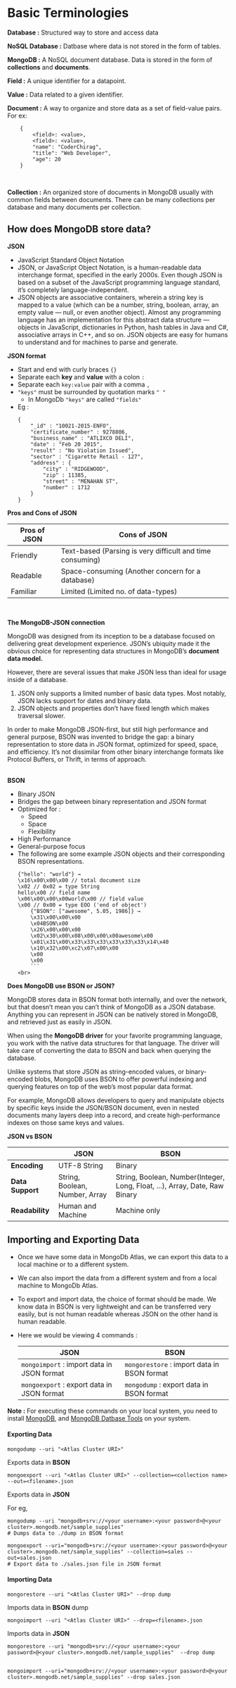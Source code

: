 # Basic Terminologies

**Database :** Structured way to store and access data
<br>

**NoSQL Database :** Datbase where data is not stored in the form of tables.
<br>

**MongoDB :** A NoSQL document database. Data is stored in the form of **collections** and **documents**.
<br>

**Field :** A unique identifier for a datapoint.
<br>

**Value :** Data related to a given identifier.
<br>

**Document :** A way to organize and store data as a set of field-value pairs. For ex:

```
    {
        <field>: <value>,
        <field>: <value>,
        "name": "CoderChirag",
        "title": "Web Developer",
        "age": 20
    }
```

<br>

**Collection :** An organized store of documents in MongoDB usually with common fields between documents. There can be many collections per database and many documents per collection.

## How does MongoDB store data?

**JSON**

-   JavaScript Standard Object Notation
-   JSON, or JavaScript Object Notation, is a human-readable data interchange format, specified in the early 2000s. Even though JSON is based on a subset of the JavaScript programming language standard, it’s completely language-independent.
    <br>
-   JSON objects are associative containers, wherein a string key is mapped to a value (which can be a number, string, boolean, array, an empty value — null, or even another object). Almost any programming language has an implementation for this abstract data structure — objects in JavaScript, dictionaries in Python, hash tables in Java and C#, associative arrays in C++, and so on. JSON objects are easy for humans to understand and for machines to parse and generate.

**JSON format**

-   Start and end with curly braces `{}`
-   Separate each **key** and **value** with a colon `:`
-   Separate each `key:value` pair with a comma `,`
-   `"keys"` must be surrounded by quotation marks `" "`
    -   In MongoDb `"keys"` are called `"fields"`
-   Eg :
    ```
    {
        "_id" : "10021-2015-ENFO",
        "certificate_number" : 9278806,
        "business_name" : "ATLIXCO DELI",
        "date" : "Feb 20 2015",
        "result" : "No Violation Issued",
        "sector" : "Cigarette Retail - 127",
        "address" : {
            "city" : "RIDGEWOOD",
            "zip" : 11385,
            "street" : "MENAHAN ST",
            "number" : 1712
        }
    }
    ```

**Pros and Cons of JSON**

| Pros of JSON | Cons of JSON                                              |
| ------------ | --------------------------------------------------------- |
| Friendly     | Text-based (Parsing is very difficult and time consuming) |
| Readable     | Space-consuming (Another concern for a database)          |
| Familiar     | Limited (Limited no. of data-types)                       |

<br>

**The MongoDB-JSON connection**

MongoDB was designed from its inception to be a database focused on delivering great development experience. JSON’s ubiquity made it the obvious choice for representing data structures in MongoDB’s **document data model.**
<br>

However, there are several issues that make JSON less than ideal for usage inside of a database.

1. JSON only supports a limited number of basic data types. Most notably, JSON lacks support for dates and binary data.
2. JSON objects and properties don’t have fixed length which makes traversal slower.

In order to make MongoDB JSON-first, but still high performance and general purpose, BSON was invented to bridge the gap: a binary representation to store data in JSON format, optimized for speed, space, and efficiency. It’s not dissimilar from other binary interchange formats like Protocol Buffers, or Thrift, in terms of approach.
<br>
<br>

**BSON**

-   Binary JSON
-   Bridges the gap between binary representation and JSON format
-   Optimized for :
    -   Speed
    -   Space
    -   Flexibility
-   High Performance
-   General-purpose focus
-   The following are some example JSON objects and their corresponding BSON representations.
    ````
    {"hello": "world"} →
    \x16\x00\x00\x00 // total document size
    \x02 // 0x02 = type String
    hello\x00 // field name
    \x06\x00\x00\x00world\x00 // field value
    \x00 // 0x00 = type EOO ('end of object')
        {"BSON": ["awesome", 5.05, 1986]} →
        \x31\x00\x00\x00
        \x04BSON\x00
        \x26\x00\x00\x00
        \x02\x30\x00\x08\x00\x00\x00awesome\x00
        \x01\x31\x00\x33\x33\x33\x33\x33\x33\x14\x40
        \x10\x32\x00\xc2\x07\x00\x00
        \x00
        \x00
        ```
    <br>
    ````

**Does MongoDB use BSON or JSON?**

MongoDB stores data in BSON format both internally, and over the network, but that doesn’t mean you can’t think of MongoDB as a JSON database. Anything you can represent in JSON can be natively stored in MongoDB, and retrieved just as easily in JSON.
<br>

When using the **MongoDB driver** for your favorite programming language, you work with the native data structures for that language. The driver will take care of converting the data to BSON and back when querying the database.
<br>

Unlike systems that store JSON as string-encoded values, or binary-encoded blobs, MongoDB uses BSON to offer powerful indexing and querying features on top of the web’s most popular data format.
<br>

For example, MongoDB allows developers to query and manipulate objects by specific keys inside the JSON/BSON document, even in nested documents many layers deep into a record, and create high-performance indexes on those same keys and values.

**JSON vs BSON**

|                  | JSON                           | BSON                                                                        |
| ---------------- | ------------------------------ | --------------------------------------------------------------------------- |
| **Encoding**     | UTF-8 String                   | Binary                                                                      |
| **Data Support** | String, Boolean, Number, Array | String, Boolean, Number(Integer, Long, Float, ...), Array, Date, Raw Binary |
| **Readability**  | Human and Machine              | Machine only                                                                |

## Importing and Exporting Data

-   Once we have some data in MongoDb Atlas, we can export this data to a local machine or to a different system.
-   We can also import the data from a different system and from a local machine to MongoDb Atlas.
    <br>

-   To export and import data, the choice of format should be made. We know data in BSON is very lightweight and can be transferred very easily, but is not human readable whereas JSON on the other hand is human readable.
    <br>

-   Here we would be viewing 4 commands :
    <br>

    | JSON                                       | BSON                                        |
    | ------------------------------------------ | ------------------------------------------- |
    | `mongoimport` : import data in JSON format | `mongorestore` : import data in BSON format |
    | `mongoexport` : export data in JSON format | `mongodump` : export data in BSON format    |

**Note :** For executing these commands on your local system, you need to install [MongoDB](https://www.mongodb.com/docs/manual/administration/install-community/), and [MongoDB Datbase Tools](https://www.mongodb.com/docs/database-tools/installation/installation/) on your system.

#### Exporting Data

`mongodump --uri "<Atlas Cluster URI>"`
<br>

Exports data in **BSON**
<br>

`mongoexport --uri "<Atlas Cluster URI>" --collection=<collection name> --out=<filename>.json`
<br>

Exports data in **JSON**

For eg,

```
mongodump --uri "mongodb+srv://<your username>:<your password>@<your cluster>.mongodb.net/sample_supplies"
# Dumps data to ./dump in BSON format

mongoexport --uri="mongodb+srv://<your username>:<your password>@<your cluster>.mongodb.net/sample_supplies" --collection=sales --out=sales.json
# Export data to ./sales.json file in JSON format
```

#### Importing Data

`mongorestore --uri "<Atlas Cluster URI>" --drop dump`
<br>

Imports data in **BSON** dump
<br>

`mongoimport --uri "<Atlas Cluster URI>" --drop=<filename>.json`
<br>

Imports data in **JSON**

```
mongorestore --uri "mongodb+srv://<your username>:<your password>@<your cluster>.mongodb.net/sample_supplies"  --drop dump


mongoimport --uri="mongodb+srv://<your username>:<your password>@<your cluster>.mongodb.net/sample_supplies" --drop sales.json
```
